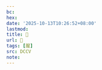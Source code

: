 ```yaml
---
bc:
hex:
date: '2025-10-13T10:26:52+08:00'
lastmod:
title: 􁖑
url: 􁖑
tags: [腥]
src: DCCV
note:
---
```


